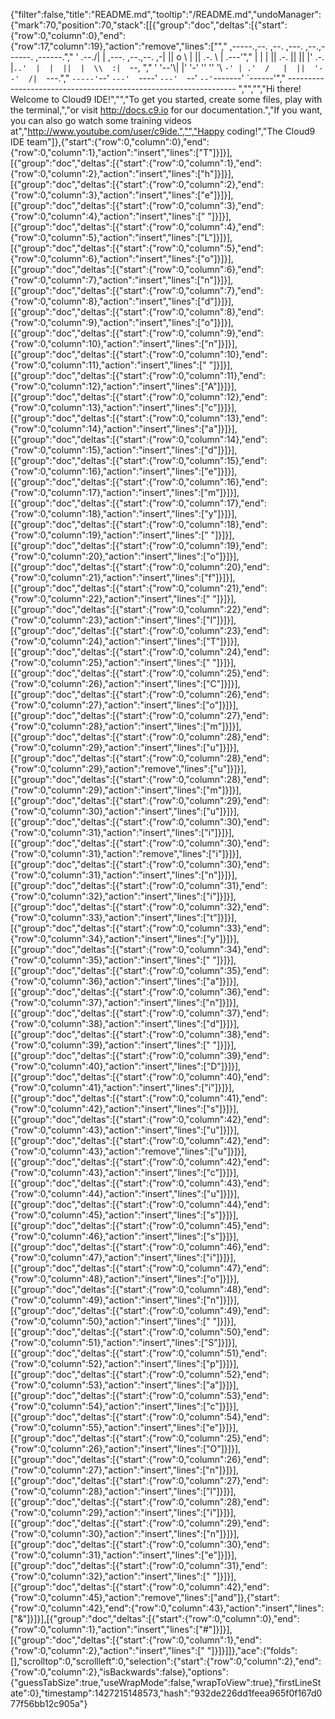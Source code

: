 {"filter":false,"title":"README.md","tooltip":"/README.md","undoManager":{"mark":70,"position":70,"stack":[[{"group":"doc","deltas":[{"start":{"row":0,"column":0},"end":{"row":17,"column":19},"action":"remove","lines":["","     ,-----.,--.                  ,--. ,---.   ,--.,------.  ,------.","    '  .--./|  | ,---. ,--.,--. ,-|  || o   \\  |  ||  .-.  \\ |  .---'","    |  |    |  || .-. ||  ||  |' .-. |`..'  |  |  ||  |  \\  :|  `--, ","    '  '--'\\|  |' '-' ''  ''  '\\ `-' | .'  /   |  ||  '--'  /|  `---.","     `-----'`--' `---'  `----'  `---'  `--'    `--'`-------' `------'","    ----------------------------------------------------------------- ","","","Hi there! Welcome to Cloud9 IDE!","","To get you started, create some files, play with the terminal,","or visit http://docs.c9.io for our documentation.","If you want, you can also go watch some training videos at","http://www.youtube.com/user/c9ide.","","Happy coding!","The Cloud9 IDE team"]},{"start":{"row":0,"column":0},"end":{"row":0,"column":1},"action":"insert","lines":["T"]}]}],[{"group":"doc","deltas":[{"start":{"row":0,"column":1},"end":{"row":0,"column":2},"action":"insert","lines":["h"]}]}],[{"group":"doc","deltas":[{"start":{"row":0,"column":2},"end":{"row":0,"column":3},"action":"insert","lines":["e"]}]}],[{"group":"doc","deltas":[{"start":{"row":0,"column":3},"end":{"row":0,"column":4},"action":"insert","lines":[" "]}]}],[{"group":"doc","deltas":[{"start":{"row":0,"column":4},"end":{"row":0,"column":5},"action":"insert","lines":["L"]}]}],[{"group":"doc","deltas":[{"start":{"row":0,"column":5},"end":{"row":0,"column":6},"action":"insert","lines":["o"]}]}],[{"group":"doc","deltas":[{"start":{"row":0,"column":6},"end":{"row":0,"column":7},"action":"insert","lines":["n"]}]}],[{"group":"doc","deltas":[{"start":{"row":0,"column":7},"end":{"row":0,"column":8},"action":"insert","lines":["d"]}]}],[{"group":"doc","deltas":[{"start":{"row":0,"column":8},"end":{"row":0,"column":9},"action":"insert","lines":["o"]}]}],[{"group":"doc","deltas":[{"start":{"row":0,"column":9},"end":{"row":0,"column":10},"action":"insert","lines":["n"]}]}],[{"group":"doc","deltas":[{"start":{"row":0,"column":10},"end":{"row":0,"column":11},"action":"insert","lines":[" "]}]}],[{"group":"doc","deltas":[{"start":{"row":0,"column":11},"end":{"row":0,"column":12},"action":"insert","lines":["A"]}]}],[{"group":"doc","deltas":[{"start":{"row":0,"column":12},"end":{"row":0,"column":13},"action":"insert","lines":["c"]}]}],[{"group":"doc","deltas":[{"start":{"row":0,"column":13},"end":{"row":0,"column":14},"action":"insert","lines":["a"]}]}],[{"group":"doc","deltas":[{"start":{"row":0,"column":14},"end":{"row":0,"column":15},"action":"insert","lines":["d"]}]}],[{"group":"doc","deltas":[{"start":{"row":0,"column":15},"end":{"row":0,"column":16},"action":"insert","lines":["e"]}]}],[{"group":"doc","deltas":[{"start":{"row":0,"column":16},"end":{"row":0,"column":17},"action":"insert","lines":["m"]}]}],[{"group":"doc","deltas":[{"start":{"row":0,"column":17},"end":{"row":0,"column":18},"action":"insert","lines":["y"]}]}],[{"group":"doc","deltas":[{"start":{"row":0,"column":18},"end":{"row":0,"column":19},"action":"insert","lines":[" "]}]}],[{"group":"doc","deltas":[{"start":{"row":0,"column":19},"end":{"row":0,"column":20},"action":"insert","lines":["o"]}]}],[{"group":"doc","deltas":[{"start":{"row":0,"column":20},"end":{"row":0,"column":21},"action":"insert","lines":["f"]}]}],[{"group":"doc","deltas":[{"start":{"row":0,"column":21},"end":{"row":0,"column":22},"action":"insert","lines":[" "]}]}],[{"group":"doc","deltas":[{"start":{"row":0,"column":22},"end":{"row":0,"column":23},"action":"insert","lines":["I"]}]}],[{"group":"doc","deltas":[{"start":{"row":0,"column":23},"end":{"row":0,"column":24},"action":"insert","lines":["T"]}]}],[{"group":"doc","deltas":[{"start":{"row":0,"column":24},"end":{"row":0,"column":25},"action":"insert","lines":[" "]}]}],[{"group":"doc","deltas":[{"start":{"row":0,"column":25},"end":{"row":0,"column":26},"action":"insert","lines":["C"]}]}],[{"group":"doc","deltas":[{"start":{"row":0,"column":26},"end":{"row":0,"column":27},"action":"insert","lines":["o"]}]}],[{"group":"doc","deltas":[{"start":{"row":0,"column":27},"end":{"row":0,"column":28},"action":"insert","lines":["m"]}]}],[{"group":"doc","deltas":[{"start":{"row":0,"column":28},"end":{"row":0,"column":29},"action":"insert","lines":["u"]}]}],[{"group":"doc","deltas":[{"start":{"row":0,"column":28},"end":{"row":0,"column":29},"action":"remove","lines":["u"]}]}],[{"group":"doc","deltas":[{"start":{"row":0,"column":28},"end":{"row":0,"column":29},"action":"insert","lines":["m"]}]}],[{"group":"doc","deltas":[{"start":{"row":0,"column":29},"end":{"row":0,"column":30},"action":"insert","lines":["u"]}]}],[{"group":"doc","deltas":[{"start":{"row":0,"column":30},"end":{"row":0,"column":31},"action":"insert","lines":["i"]}]}],[{"group":"doc","deltas":[{"start":{"row":0,"column":30},"end":{"row":0,"column":31},"action":"remove","lines":["i"]}]}],[{"group":"doc","deltas":[{"start":{"row":0,"column":30},"end":{"row":0,"column":31},"action":"insert","lines":["n"]}]}],[{"group":"doc","deltas":[{"start":{"row":0,"column":31},"end":{"row":0,"column":32},"action":"insert","lines":["i"]}]}],[{"group":"doc","deltas":[{"start":{"row":0,"column":32},"end":{"row":0,"column":33},"action":"insert","lines":["t"]}]}],[{"group":"doc","deltas":[{"start":{"row":0,"column":33},"end":{"row":0,"column":34},"action":"insert","lines":["y"]}]}],[{"group":"doc","deltas":[{"start":{"row":0,"column":34},"end":{"row":0,"column":35},"action":"insert","lines":[" "]}]}],[{"group":"doc","deltas":[{"start":{"row":0,"column":35},"end":{"row":0,"column":36},"action":"insert","lines":["a"]}]}],[{"group":"doc","deltas":[{"start":{"row":0,"column":36},"end":{"row":0,"column":37},"action":"insert","lines":["n"]}]}],[{"group":"doc","deltas":[{"start":{"row":0,"column":37},"end":{"row":0,"column":38},"action":"insert","lines":["d"]}]}],[{"group":"doc","deltas":[{"start":{"row":0,"column":38},"end":{"row":0,"column":39},"action":"insert","lines":[" "]}]}],[{"group":"doc","deltas":[{"start":{"row":0,"column":39},"end":{"row":0,"column":40},"action":"insert","lines":["D"]}]}],[{"group":"doc","deltas":[{"start":{"row":0,"column":40},"end":{"row":0,"column":41},"action":"insert","lines":["i"]}]}],[{"group":"doc","deltas":[{"start":{"row":0,"column":41},"end":{"row":0,"column":42},"action":"insert","lines":["s"]}]}],[{"group":"doc","deltas":[{"start":{"row":0,"column":42},"end":{"row":0,"column":43},"action":"insert","lines":["u"]}]}],[{"group":"doc","deltas":[{"start":{"row":0,"column":42},"end":{"row":0,"column":43},"action":"remove","lines":["u"]}]}],[{"group":"doc","deltas":[{"start":{"row":0,"column":42},"end":{"row":0,"column":43},"action":"insert","lines":["c"]}]}],[{"group":"doc","deltas":[{"start":{"row":0,"column":43},"end":{"row":0,"column":44},"action":"insert","lines":["u"]}]}],[{"group":"doc","deltas":[{"start":{"row":0,"column":44},"end":{"row":0,"column":45},"action":"insert","lines":["s"]}]}],[{"group":"doc","deltas":[{"start":{"row":0,"column":45},"end":{"row":0,"column":46},"action":"insert","lines":["s"]}]}],[{"group":"doc","deltas":[{"start":{"row":0,"column":46},"end":{"row":0,"column":47},"action":"insert","lines":["i"]}]}],[{"group":"doc","deltas":[{"start":{"row":0,"column":47},"end":{"row":0,"column":48},"action":"insert","lines":["o"]}]}],[{"group":"doc","deltas":[{"start":{"row":0,"column":48},"end":{"row":0,"column":49},"action":"insert","lines":["n"]}]}],[{"group":"doc","deltas":[{"start":{"row":0,"column":49},"end":{"row":0,"column":50},"action":"insert","lines":[" "]}]}],[{"group":"doc","deltas":[{"start":{"row":0,"column":50},"end":{"row":0,"column":51},"action":"insert","lines":["S"]}]}],[{"group":"doc","deltas":[{"start":{"row":0,"column":51},"end":{"row":0,"column":52},"action":"insert","lines":["p"]}]}],[{"group":"doc","deltas":[{"start":{"row":0,"column":52},"end":{"row":0,"column":53},"action":"insert","lines":["a"]}]}],[{"group":"doc","deltas":[{"start":{"row":0,"column":53},"end":{"row":0,"column":54},"action":"insert","lines":["c"]}]}],[{"group":"doc","deltas":[{"start":{"row":0,"column":54},"end":{"row":0,"column":55},"action":"insert","lines":["e"]}]}],[{"group":"doc","deltas":[{"start":{"row":0,"column":25},"end":{"row":0,"column":26},"action":"insert","lines":["O"]}]}],[{"group":"doc","deltas":[{"start":{"row":0,"column":26},"end":{"row":0,"column":27},"action":"insert","lines":["n"]}]}],[{"group":"doc","deltas":[{"start":{"row":0,"column":27},"end":{"row":0,"column":28},"action":"insert","lines":["l"]}]}],[{"group":"doc","deltas":[{"start":{"row":0,"column":28},"end":{"row":0,"column":29},"action":"insert","lines":["i"]}]}],[{"group":"doc","deltas":[{"start":{"row":0,"column":29},"end":{"row":0,"column":30},"action":"insert","lines":["n"]}]}],[{"group":"doc","deltas":[{"start":{"row":0,"column":30},"end":{"row":0,"column":31},"action":"insert","lines":["e"]}]}],[{"group":"doc","deltas":[{"start":{"row":0,"column":31},"end":{"row":0,"column":32},"action":"insert","lines":[" "]}]}],[{"group":"doc","deltas":[{"start":{"row":0,"column":42},"end":{"row":0,"column":45},"action":"remove","lines":["and"]},{"start":{"row":0,"column":42},"end":{"row":0,"column":43},"action":"insert","lines":["&"]}]}],[{"group":"doc","deltas":[{"start":{"row":0,"column":0},"end":{"row":0,"column":1},"action":"insert","lines":["#"]}]}],[{"group":"doc","deltas":[{"start":{"row":0,"column":1},"end":{"row":0,"column":2},"action":"insert","lines":[" "]}]}]]},"ace":{"folds":[],"scrolltop":0,"scrollleft":0,"selection":{"start":{"row":0,"column":2},"end":{"row":0,"column":2},"isBackwards":false},"options":{"guessTabSize":true,"useWrapMode":false,"wrapToView":true},"firstLineState":0},"timestamp":1427215148573,"hash":"932de226dd1feea965f0f167d077f56bb12c905a"}